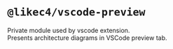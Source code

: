 # `@likec4/vscode-preview`

Private module used by vscode extension.\
Presents architecture diagrams in VSCode preview tab.
